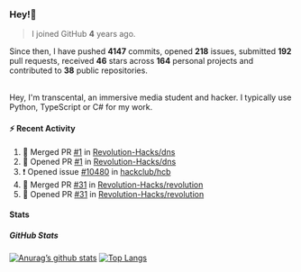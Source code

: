 ### Hey!👋
<!-- [![Banner](banner.png)](https://dillonb07.is-a.dev) -->


> I joined GitHub **4** years ago.

Since then, I have pushed **4147** commits, opened **218** issues, submitted **192** pull requests, received **46** stars across **164** personal projects and contributed to **38** public repositories.

<br>
Hey, I'm transcental, an immersive media student and hacker. I typically use Python, TypeScript or C# for my work.

<br>

#### :zap: Recent Activity

<!--START_SECTION:activity-->
1. 🎉 Merged PR [#1](https://github.com/Revolution-Hacks/dns/pull/1) in [Revolution-Hacks/dns](https://github.com/Revolution-Hacks/dns)
2. 💪 Opened PR [#1](https://github.com/Revolution-Hacks/dns/pull/1) in [Revolution-Hacks/dns](https://github.com/Revolution-Hacks/dns)
3. ❗ Opened issue [#10480](https://github.com/hackclub/hcb/issues/10480) in [hackclub/hcb](https://github.com/hackclub/hcb)
4. 🎉 Merged PR [#31](https://github.com/Revolution-Hacks/revolution/pull/31) in [Revolution-Hacks/revolution](https://github.com/Revolution-Hacks/revolution)
5. 💪 Opened PR [#31](https://github.com/Revolution-Hacks/revolution/pull/31) in [Revolution-Hacks/revolution](https://github.com/Revolution-Hacks/revolution)
<!--END_SECTION:activity-->

#### Stats

##### GitHub Stats
[![Anurag’s github stats](https://github-readme-stats.vercel.app/api?username=transcental&show_icons=true&theme=radical)](https://github.com/transcental)
[![Top Langs](https://github-readme-stats.vercel.app/api/top-langs/?username=transcental&layout=compact&theme=radical)](https://github.com/transcental)
